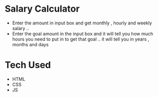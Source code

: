 # Salary Calculator
- Enter the amount in input box and get monthly , hourly and weekly salary ..
- Enter the goal amount in the input box and it will tell you how much hours you need to put in to get that goal .. it will tell you in years , months and days

# Tech Used
- HTML
- CSS
- JS
